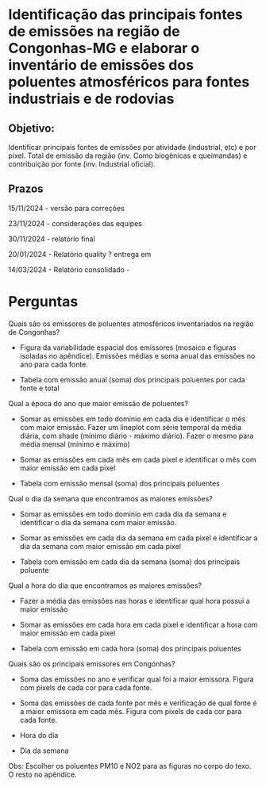# Identificação das principais fontes de emissões na região de Congonhas-MG e elaborar o inventário de emissões dos poluentes atmosféricos para fontes industriais e de rodovias 

 
## Objetivo: 
Identificar principais fontes de emissões por atividade (industrial, etc) e por pixel. Total de emissão da região (inv. Como biogênicas e queimandas) e contribuição por fonte (inv. Industrial oficial).   

 

## Prazos 

15/11/2024 - versão para correções  

23/11/2024 - considerações das equipes  

30/11/2024 - relatório final 

20/01/2024 - Relatório quality ? entrega em 

14/03/2024 - Relatório consolidado - 

 

# Perguntas 


Quais são os emissores de poluentes atmosféricos inventariados na região de Congonhas? 

* Figura da variabilidade espacial dos emissores (mosaico e figuras isoladas no apêndice). Emissões médias e soma anual das emissões no ano para cada fonte.  

* Tabela com emissão anual (soma) dos principais poluentes por cada fonte e total 


Qual a época do ano que maior emissão de poluentes? 

* Somar as emissões em todo domínio em cada dia e identificar o mês com maior emissão. Fazer um lineplot com série temporal da média diária, com shade (mínimo diário - máximo diário). Fazer o mesmo para média mensal (mínimo e máximo) 

* Somar as emissões em cada mês em cada pixel e identificar o mês com maior emissão em cada pixel 

* Tabela com emissão mensal (soma) dos principais poluentes  


Qual o dia da semana que encontramos as maiores emissões? 

* Somar as emissões em todo domínio em cada dia da semana e identificar o dia da semana com maior emissão.  

* Somar as emissões em cada dia da semana em cada pixel e identificar a dia da semana com maior emissão em cada pixel 

* Tabela com emissão em cada dia da semana (soma) dos principais poluente 


Qual a hora do dia que encontramos as maiores emissões? 

* Fazer a média das emissões nas horas e identificar qual hora possui a maior emissão 

* Somar as emissões em cada hora em cada pixel e identificar a hora com maior emissão em cada pixel 

* Tabela com emissão em cada hora (soma) dos principais poluentes 


Quais são os principais emissores em Congonhas? 

* Soma das emissões no ano e verificar qual foi a maior emissora. Figura com pixels de cada cor para cada fonte. 

* Soma das emissões de cada fonte por mês e verificação de qual fonte é a maior emissora em cada mês. Figura com pixels de cada cor para cada fonte. 

* Hora do dia 

* Dia da semana 

 

Obs: Escolher os poluentes PM10 e NO2 para as figuras no corpo do texo. O resto no apêndice. 
